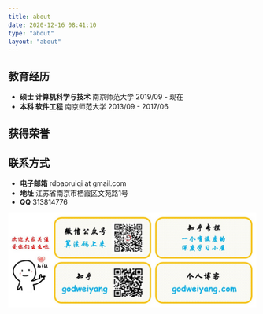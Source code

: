```yaml
---
title: about
date: 2020-12-16 08:41:10
type: "about"
layout: "about"
---
```



## 教育经历
* <b>硕士 计算机科学与技术</b>
南京师范大学
2019/09 - 现在
* <b>本科 软件工程</b>
南京师范大学
2013/09 - 2017/06

## 获得荣誉
### 
## 联系方式
* <b>电子邮箱</b>
rdbaoruiqi at gmail.com
* <b>地址</b>
江苏省南京市栖霞区文苑路1号
* <b>QQ</b>
313814776

![](/medias/contact.jpg)